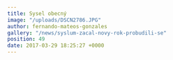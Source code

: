 ```yaml
---
title: Sysel obecný
image: "/uploads/DSCN2786.JPG"
author: fernando-mateos-gonzales
gallery: "/news/syslum-zacal-novy-rok-probudili-se"
position: 49
date: 2017-03-29 18:25:27 +0000
---
```

